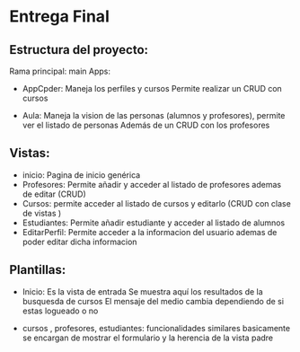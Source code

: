 # Entrega Final

## Estructura del proyecto:
Rama principal: main
Apps: 
- AppCpder: 
Maneja los perfiles y cursos 
Permite realizar un CRUD con cursos

- Aula: Maneja la vision de las personas (alumnos y profesores), permite ver el listado de personas
Además de un CRUD con los profesores

## Vistas: 
- inicio: Pagina de inicio genérica
- Profesores: Permite añadir y acceder al listado de profesores ademas de editar (CRUD)
- Cursos: permite acceder al listado de cursos y editarlo (CRUD con clase de vistas )
- Estudiantes: Permite añadir estudiante y acceder al listado de alumnos
- EditarPerfil: Permite acceder a la informacion del usuario ademas de poder editar dicha informacion


## Plantillas:
- Inicio: 
Es la vista de entrada
Se muestra aquí los resultados de la busquesda de cursos
El mensaje del medio cambia dependiendo de si estas logueado o no 

- cursos , profesores, estudiantes: funcionalidades similares 
basicamente se encargan de mostrar el formulario y la herencia de la vista padre
